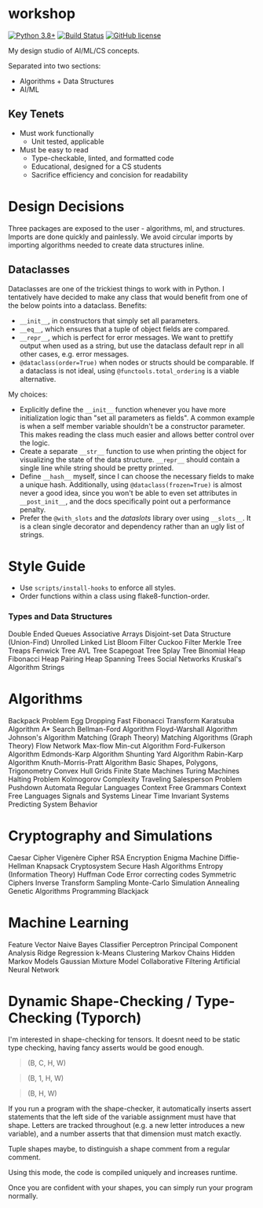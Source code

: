 # workshop

[![Python 3.8+](https://img.shields.io/badge/python-3.8+-blue.svg)](https://www.python.org/downloads/release/python-380/)
[![Build Status](https://travis-ci.com/TylerYep/workshop.svg?branch=master)](https://travis-ci.com/TylerYep/workshop)
[![GitHub license](https://img.shields.io/github/license/TylerYep/workshop)](https://github.com/TylerYep/workshop/blob/master/LICENSE)

My design studio of AI/ML/CS concepts.

Separated into two sections:
- Algorithms + Data Structures
- AI/ML

## Key Tenets
- Must work functionally
    - Unit tested, applicable
- Must be easy to read
    - Type-checkable, linted, and formatted code
    - Educational, designed for a CS students
    - Sacrifice efficiency and concision for readability

# Design Decisions
Three packages are exposed to the user - algorithms, ml, and structures.
Imports are done quickly and painlessly. We avoid circular imports by importing algorithms needed to create data structures inline.

## Dataclasses
Dataclasses are one of the trickiest things to work with in Python. I tentatively have decided to make any class that would benefit from one of the below points into a dataclass.
Benefits:
- `__init__`, in constructors that simply set all parameters.
- `__eq__`, which ensures that a tuple of object fields are compared.
- `__repr__`, which is perfect for error messages. We want to prettify output when used as a string, but use the dataclass default repr in all other cases, e.g. error messages.
- `@dataclass(order=True)` when nodes or structs should be comparable. If a dataclass is not ideal, using `@functools.total_ordering` is a viable alternative.

My choices:
- Explicitly define the `__init__` function whenever you have more initialization logic than "set all parameters as fields". A common example is when a self member variable shouldn't be a constructor parameter. This makes reading the class much easier and allows better control over the logic.
- Create a separate `__str__` function to use when printing the object for visualizing the state of the data structure. `__repr__` should contain a single line while string should be pretty printed.
- Define `__hash__` myself, since I can choose the necessary fields to make a unique hash. Additionally, using `@dataclass(frozen=True)` is almost never a good idea, since you won't be able to even set attributes in `__post_init__`, and the docs specifically point out a performance penalty.
- Prefer the `@with_slots` and the _dataslots_ library over using `__slots__`. It is a clean single decorator and dependency rather than an ugly list of strings.

# Style Guide
- Use `scripts/install-hooks` to enforce all styles.
- Order functions within a class using flake8-function-order.


### Types and Data Structures
Double Ended Queues
Associative Arrays
Disjoint-set Data Structure (Union-Find)
Unrolled Linked List
Bloom Filter
Cuckoo Filter
Merkle Tree
Treaps
Fenwick Tree
AVL Tree
Scapegoat Tree
Splay Tree
Binomial Heap
Fibonacci Heap
Pairing Heap
Spanning Trees
Social Networks
Kruskal's Algorithm
Strings

# Algorithms
Backpack Problem
Egg Dropping
Fast Fibonacci Transform
Karatsuba Algorithm
A* Search
Bellman-Ford Algorithm
Floyd-Warshall Algorithm
Johnson's Algorithm
Matching (Graph Theory)
Matching Algorithms (Graph Theory)
Flow Network
Max-flow Min-cut Algorithm
Ford-Fulkerson Algorithm
Edmonds-Karp Algorithm
Shunting Yard Algorithm
Rabin-Karp Algorithm
Knuth-Morris-Pratt Algorithm
Basic Shapes, Polygons, Trigonometry
Convex Hull
Grids
Finite State Machines
Turing Machines
Halting Problem
Kolmogorov Complexity
Traveling Salesperson Problem
Pushdown Automata
Regular Languages
Context Free Grammars
Context Free Languages
Signals and Systems
Linear Time Invariant Systems
Predicting System Behavior

# Cryptography and Simulations
Caesar Cipher
Vigenère Cipher
RSA Encryption
Enigma Machine
Diffie-Hellman
Knapsack Cryptosystem
Secure Hash Algorithms
Entropy (Information Theory)
Huffman Code
Error correcting codes
Symmetric Ciphers
Inverse Transform Sampling
Monte-Carlo Simulation
Annealing
Genetic Algorithms
Programming Blackjack

# Machine Learning
Feature Vector
Naive Bayes Classifier
Perceptron
Principal Component Analysis
Ridge Regression
k-Means Clustering
Markov Chains
Hidden Markov Models
Gaussian Mixture Model
Collaborative Filtering
Artificial Neural Network

# Dynamic Shape-Checking / Type-Checking (Typorch)
I'm interested in shape-checking for tensors. It doesnt need to be static type checking,
having fancy asserts would be good enough.

> (B, C, H, W)

> (B, 1, H, W)

> (B, H, W)

If you run a program with the shape-checker, it automatically inserts assert statements that the left side of the variable assignment must have that shape. Letters are tracked throughout (e.g. a new letter introduces a new variable), and a number asserts that that dimension must match exactly.

Tuple shapes maybe, to distinguish a shape comment from a regular comment.

Using this mode, the code is compiled uniquely and increases runtime.

Once you are confident with your shapes, you can simply run your program normally.
